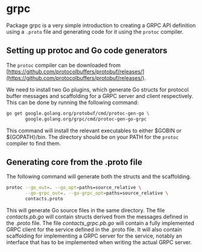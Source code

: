 # grpc

Package grpc is a very simple introduction to creating a GRPC API definition using a `.proto` file and generating code for it using the `protoc` compiler.

## Setting up protoc and Go code generators

The `protoc` compiler can be downloaded from [https://github.com/protocolbuffers/protobuf/releases/](https://github.com/protocolbuffers/protobuf/releases/).

We need to install two Go plugins, which generate Go structs for protocol buffer messages and scaffolding for a GRPC server and client respectively. This can be done by running the following command:

```bash
go get google.golang.org/protobuf/cmd/protoc-gen-go \
       google.golang.org/grpc/cmd/protoc-gen-go-grpc
```

This command will install the relevant executables to either $GOBIN or ${GOPATH}/bin. The directory should be on your PATH for the `protoc` compiler to find them.

## Generating core from the .proto file

The following command will generate both the structs and the scaffolding.

```bash
protoc --go_out=. --go_opt=paths=source_relative \
       --go-grpc_out=. --go-grpc_opt=paths=source_relative \
       contacts.proto
```

This will generate Go source files in the same directory. The file *contacts.pb.go* will contain structs derived from the messages defined in the .proto file. The file *contacts_grpc.pb.go* will contain a fully implemented GRPC client for the service defined in the .proto file. It will also contain scaffolding for implementing a GRPC server for the service, notably an interface that has to be implemented when writing the actual GRPC server.
